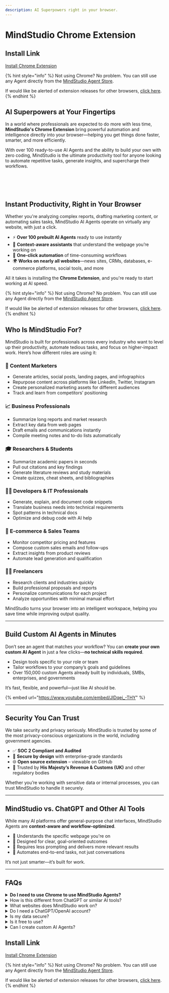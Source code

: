 ```yaml
---
description: AI Superpowers right in your browser.
---
```


# MindStudio Chrome Extension

## Install Link

<a href="https://chromewebstore.google.com/detail/mindstudio/njommheeefdkhenodpfoflmeoampaggk" class="button primary">Install Chrome Extension</a>

{% hint style="info" %}
Not using Chrome? No problem. You can still use any Agent directly from the [MindStudio Agent Store](https://app.mindstudio.ai/).&#x20;

If would like be alerted of extension releases for other browsers, [click here](https://docs.google.com/forms/d/e/1FAIpQLSdIY80PS3--QX_nBu8aYniD_7s_DXJSC0nsVmFLiMVgslILCA/viewform?usp=dialog).
{% endhint %}

## AI Superpowers at Your Fingertips

In a world where professionals are expected to do more with less time, **MindStudio's Chrome Extension** bring powerful automation and intelligence directly into your browser—helping you get things done faster, smarter, and more efficiently.

With over 100 ready-to-use AI Agents and the ability to build your own with zero coding, MindStudio is the ultimate productivity tool for anyone looking to automate repetitive tasks, generate insights, and supercharge their workflows.

<div data-full-width="false"><figure><img src="../.gitbook/assets/slide 0.png" alt=""><figcaption></figcaption></figure> <figure><img src="../.gitbook/assets/slide 3.png" alt=""><figcaption></figcaption></figure> <figure><img src="../.gitbook/assets/slide 18.png" alt=""><figcaption></figcaption></figure> <figure><img src="../.gitbook/assets/slide 19.png" alt=""><figcaption></figcaption></figure> <figure><img src="../.gitbook/assets/slide 21.png" alt=""><figcaption></figcaption></figure></div>

## **Instant Productivity, Right in Your Browser**

Whether you're analyzing complex reports, drafting marketing content, or automating sales tasks, MindStudio AI Agents operate on virtually any website, with just a click.

* ⚡ **Over 100 prebuilt AI Agents** ready to use instantly
* 🧠 **Context-aware assistants** that understand the webpage you’re working on
* 🔁 **One-click automation** of time-consuming workflows
* 🌍 **Works on nearly all websites**—news sites, CRMs, databases, e-commerce platforms, social tools, and more

All it takes is installing the **Chrome Extension**, and you're ready to start working at AI speed.

{% hint style="info" %}
Not using Chrome? No problem. You can still use any Agent directly from the [MindStudio Agent Store](https://app.mindstudio.ai/).&#x20;

If would like be alerted of extension releases for other browsers, [click here](https://docs.google.com/forms/d/e/1FAIpQLSdIY80PS3--QX_nBu8aYniD_7s_DXJSC0nsVmFLiMVgslILCA/viewform?usp=dialog).
{% endhint %}

## **Who Is MindStudio For?**

MindStudio is built for professionals across every industry who want to level up their productivity, automate tedious tasks, and focus on higher-impact work. Here’s how different roles are using it:

### 📣 **Content Marketers**

* Generate articles, social posts, landing pages, and infographics
* Repurpose content across platforms like LinkedIn, Twitter, Instagram
* Create personalized marketing assets for different audiences
* Track and learn from competitors’ positioning

### 📈 **Business Professionals**

* Summarize long reports and market research
* Extract key data from web pages
* Draft emails and communications instantly
* Compile meeting notes and to-do lists automatically

### 🎓 **Researchers & Students**

* Summarize academic papers in seconds
* Pull out citations and key findings
* Generate literature reviews and study materials
* Create quizzes, cheat sheets, and bibliographies

### 👩‍💻 **Developers & IT Professionals**

* Generate, explain, and document code snippets
* Translate business needs into technical requirements
* Spot patterns in technical docs
* Optimize and debug code with AI help

### 🛒 **E-commerce & Sales Teams**

* Monitor competitor pricing and features
* Compose custom sales emails and follow-ups
* Extract insights from product reviews
* Automate lead generation and qualification

### 🧑‍🎨 **Freelancers**

* Research clients and industries quickly
* Build professional proposals and reports
* Personalize communications for each project
* Analyze opportunities with minimal manual effort

MindStudio turns your browser into an intelligent workspace, helping you save time while improving output quality.

***

## **Build Custom AI Agents in Minutes**

Don’t see an agent that matches your workflow? You can **create your own custom AI Agent** in just a few clicks—**no technical skills required**.

* Design tools specific to your role or team
* Tailor workflows to your company’s goals and guidelines
* Over 150,000 custom Agents already built by individuals, SMBs, enterprises, and governments

It’s fast, flexible, and powerful—just like AI should be.

{% embed url="https://www.youtube.com/embed/JlDqei_-THY" %}

***

## **Security You Can Trust**

We take security and privacy seriously. MindStudio is trusted by some of the most privacy-conscious organizations in the world, including government agencies.

* ✅ **SOC 2 Compliant and Audited**
* 🔐 **Secure by design** with enterprise-grade standards
* 🌐 **Open source extension** – viewable on GitHub
* 🤝 Trusted by **His Majesty’s Revenue & Customs (UK)** and other regulatory bodies

Whether you’re working with sensitive data or internal processes, you can trust MindStudio to handle it securely.

***

## **MindStudio vs. ChatGPT and Other AI Tools**

While many AI platforms offer general-purpose chat interfaces, MindStudio Agents are **context-aware and workflow-optimized**.

* 🧠 Understands the specific webpage you're on
* 🎯 Designed for clear, goal-oriented outcomes
* 💬 Requires less prompting and delivers more relevant results
* 🔄 Automates end-to-end tasks, not just conversations

It’s not just smarter—it’s built for work.

***

## FAQs

<details>

<summary><strong>Do I need to use Chrome to use MindStudio Agents?</strong></summary>

No. You can use any AI Agents directly from the [MindStudio Agent Store](https://app.mindstudio.ai/) without installing the extension. Simply choose the agent and click "Run". The extension makes MindStudio agents more powerful by allowing them to use the context of the webpage you are on.\
\
If would like be alerted of extension releases for other browsers, [click here](https://docs.google.com/forms/d/e/1FAIpQLSdIY80PS3--QX_nBu8aYniD_7s_DXJSC0nsVmFLiMVgslILCA/viewform?usp=dialog).

</details>

<details>

<summary>How is this different from ChatGPT or similar AI tools?</summary>

MindStudio provides **context-aware AI Agents** rather than general chat. Our tools understand the webpage you're on and are designed for specific use cases with optimized workflows, making them more efficient and effective than general-purpose AI.

</details>

<details>

<summary>What websites does MindStudio work on?</summary>

MindStudio works across virtually all websites, including news sites, research databases, e-commerce platforms, social media, and content creation tools.

</details>

<details>

<summary>Do I need a ChatGPT/OpenAI account?</summary>

No, MindStudio runs independently, leveraging multiple AI models for optimal performance across different tasks.

</details>

<details>

<summary>Is my data secure?</summary>

Yes! MindStudio is designed with privacy in mind. MindStudio is SOC2 Compliant and audited, and the extension is completely open sourced – ([view GitHub](https://github.com/mindstudio-ai/mindstudio-chrome-extension)).&#x20;

Trusted by large enterprises, and government agencies – If His Majesty’s Revenue & Customs (British tax authority) trusts us, perhaps you should too.

</details>

<details>

<summary>Is it free to use?</summary>

MindStudio offers over 100 completely free to use AI Agents ([thanks to our investors](https://www.mindstudio.ai/about)). Other agents cost money to use, and fees are clearly stated for each agent. If you build your own, you only pay for usage. Business plans are available with more advanced features and team collaboration tools.

</details>

<details>

<summary>Can I create custom AI Agents?</summary>

Absolutely! MindStudio makes it fast and easy to [create powerful, custom AI Agents](https://www.mindstudio.ai/) – no coding is required. Over 150k AI Agents have been built with MindStudio and deployed by individuals, SMBs, Enterprises, and Government agencies.

</details>

## Install Link

<a href="https://chromewebstore.google.com/detail/mindstudio/njommheeefdkhenodpfoflmeoampaggk" class="button primary">Install Chrome Extension</a>

{% hint style="info" %}
Not using Chrome? No problem. You can still use any Agent directly from the [MindStudio Agent Store](https://app.mindstudio.ai/).&#x20;

If would like be alerted of extension releases for other browsers, [click here](https://docs.google.com/forms/d/e/1FAIpQLSdIY80PS3--QX_nBu8aYniD_7s_DXJSC0nsVmFLiMVgslILCA/viewform?usp=dialog).
{% endhint %}

